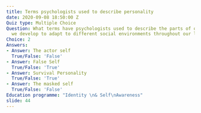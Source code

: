 ```yaml
---
title: Terms psychologists used to describe personality
date: 2020-09-08 18:50:00 Z
Quiz type: Multiple Choice
Question: What terms have psychologists used to describe the parts of our personality
  we develop to adapt to different social environments throughout our lives?
Choice: 2
Answers:
- Answer: The actor self
  True/False: 'False'
- Answer: False Self
  True/False: 'True'
- Answer: Survival Personality
  True/False: 'True'
- Answer: The masked self
  True/False: 'False'
Education programme: "Identity \n& Self\nAwareness"
slide: 44
---
```



